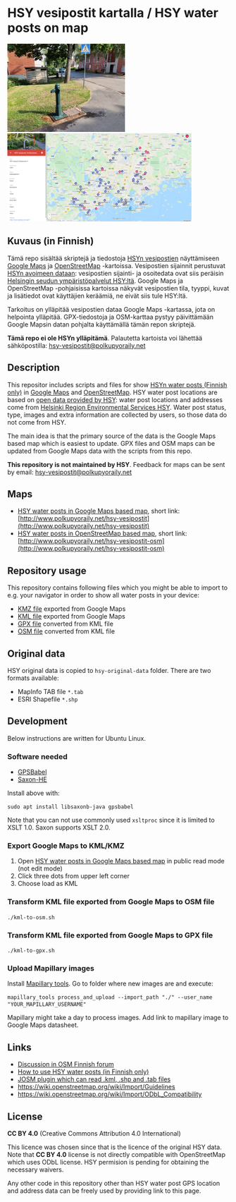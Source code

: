 # HSY vesipostit kartalla / HSY water posts on map

<kbd><img src="images/promo/water-post-helsinki.jpg" alt="Vesiposti Helsingissä" height="200" /></kbd> <kbd><img src="images/promo/google-maps-screenshot.png" alt="Google Maps" height="200" /></kbd> 

## Kuvaus (in Finnish)

Tämä repo sisältää skriptejä ja tiedostoja [HSYn vesipostien](http://www.polkupyoraily.net/wiki/Vesipostit) näyttämiseen [Google Maps](https://www.google.com/maps/d/viewer?mid=1WeNhhtc9n4ypJ_X3bz5KpLppR5JNsk9A&usp=sharing) ja [OpenStreetMap](http://u.osmfr.org/m/635042/) -kartoissa.
Vesipostien sijainnit perustuvat [HSYn avoimeen dataan](https://www.hsy.fi/ymparistotieto/avoindata/avoin-data---sivut/paakaupunkiseudun-vesipostit/): vesipostien sijainti- ja osoitedata ovat siis peräisin [Helsingin seudun ympäristöpalvelut HSY:ltä](https://www.hsy.fi/). Google Maps ja OpenStreetMap -pohjaisissa kartoissa näkyvät vesipostien tila, tyyppi, kuvat ja lisätiedot ovat käyttäjien keräämiä, ne eivät siis tule HSY:ltä.

Tarkoitus on ylläpitää vesipostien dataa Google Maps -kartassa, jota on helpointa ylläpitää. GPX-tiedostoja ja OSM-karttaa pystyy päivittämään Google Mapsin datan pohjalta käyttämällä tämän repon skriptejä.

**Tämä repo ei ole HSYn ylläpitämä**. Palautetta kartoista voi lähettää sähköpostilla: hsy-vesipostit@polkupyoraily.net

## Description

This repositor includes scripts and files for show [HSYn water posts (Finnish only)](http://www.polkupyoraily.net/wiki/Vesipostit) in [Google Maps](https://www.google.com/maps/d/viewer?mid=1WeNhhtc9n4ypJ_X3bz5KpLppR5JNsk9A&usp=sharing) and [OpenStreetMap](http://u.osmfr.org/m/635042/). HSY water post locations are based on [open data provided by HSY](https://www.hsy.fi/ymparistotieto/avoindata/avoin-data---sivut/paakaupunkiseudun-vesipostit/): water post locations and addresses come from [Helsinki Region Environmental Services HSY](https://www.hsy.fi/en/). Water post status, type, images and extra information are collected by users, so those data do not come from HSY.

The main idea is that the primary source of the data is the Google Maps based map which is easiest to update. GPX files and OSM maps can be updated from Google Maps data with the scripts from this repo.

**This repository is not maintained by HSY**. Feedback for maps can be sent by email: hsy-vesipostit@polkupyoraily.net

## Maps

* [HSY water posts in Google Maps based map](https://www.google.com/maps/d/viewer?mid=1WeNhhtc9n4ypJ_X3bz5KpLppR5JNsk9A&usp=sharing), short link: [http://www.polkupyoraily.net/hsy-vesipostit](http://www.polkupyoraily.net/hsy-vesipostit)
* [HSY water posts in OpenStreetMap based map](http://u.osmfr.org/m/635042/), short link: [http://www.polkupyoraily.net/hsy-vesipostit-osm](http://www.polkupyoraily.net/hsy-vesipostit-osm)

## Repository usage

This repository contains following files which you might be able to import to e.g. your navigator in order to show all water posts in your device:
* [KMZ file](google-maps-export.kmz) exported from Google Maps
* [KML file](google-maps-export.kml) exported from Google Maps
* [GPX file](google-maps-export.gpx) converted from KML file
* [OSM file](google-maps-export.osm) converted from KML file

## Original data

HSY original data is copied to `hsy-original-data` folder. There are two formats available:
* MapInfo TAB file `*.tab`
* ESRI Shapefile `*.shp`

## Development

Below instructions are written for Ubuntu Linux.

### Software needed

* [GPSBabel](http://www.gpsbabel.org/index.html)
* [Saxon-HE](https://www.saxonica.com/download/java.xml)

Install above with:
```
sudo apt install libsaxonb-java gpsbabel
```

Note that you can not use commonly used `xsltproc` since it is limited to XSLT 1.0. Saxon supports XSLT 2.0.

### Export Google Maps to KML/KMZ

1. Open [HSY water posts in Google Maps based map](https://www.google.com/maps/d/viewer?mid=1WeNhhtc9n4ypJ_X3bz5KpLppR5JNsk9A&usp=sharing) in public read mode (not edit mode)
2. Click three dots from upper left corner
3. Choose load as KML

### Transform KML file exported from Google Maps to OSM file

```
./kml-to-osm.sh
```

### Transform KML file exported from Google Maps to GPX file

```
./kml-to-gpx.sh
```

### Upload Mapillary images

Install [Mapillary tools](https://github.com/mapillary/mapillary_tools). Go to folder where new images are and execute:
```
mapillary_tools process_and_upload --import_path "./" --user_name "YOUR_MAPILLARY_USERNAME"
```

Mapillary might take a day to process images. Add link to mapillary image to Google Maps datasheet.

## Links

* [Discussion in OSM Finnish forum](https://forum.openstreetmap.org/viewtopic.php?id=73183)
* [How to use HSY water posts (in Finnish only)](http://www.polkupyoraily.net/wiki/Vesipostit)
* [JOSM plugin which can read .kml, .shp and .tab files](https://wiki.openstreetmap.org/wiki/JOSM/Plugins/OpenData)
* https://wiki.openstreetmap.org/wiki/Import/Guidelines
* https://wiki.openstreetmap.org/wiki/Import/ODbL_Compatibility

## License

**CC BY 4.0** (Creative Commons Attribution 4.0 International)

This licence was chosen since that is the licence of the original HSY data. Note that **CC BY 4.0** license is not directly compatible with OpenStreetMap which
uses ODbL license. HSY permision is pending for obtaining the necessary waivers. 

Any other code in this repository other than HSY water post GPS location and address data can be freely used by providing link to this page.
